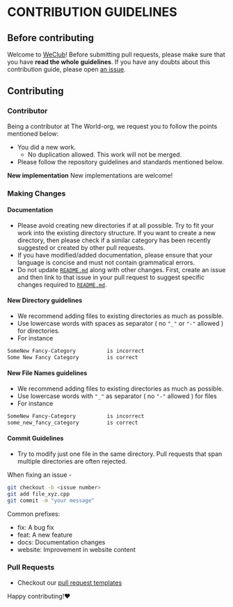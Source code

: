 # CONTRIBUTION GUIDELINES

## Before contributing

Welcome to [WeClub](https://github.com/World-org/WeClub)! 
Before submitting pull requests, please make sure that you have **read the whole guidelines**. If you have any doubts about this contribution guide, please open [an issue](https://github.com/World-org/WeClub/issues/new).

## Contributing

### Contributor

Being a contributor at The World-org, we request you to follow the points mentioned below:

- You did a new work.
  - No duplication allowed. This work will not be merged.
- Please follow the repository guidelines and standards mentioned below.

**New implementation** New implementations are welcome!

### Making Changes

#### Documentation

- Please avoid creating new directories if at all possible. Try to fit your work into the existing directory structure. If you want to create a new directory, then please check if a similar category has been recently suggested or created by other pull requests.
- If you have modified/added documentation, please ensure that your language is concise and must not contain grammatical errors.
- Do not update [`README.md`](https://github.com/World-org/WeClub/blob/master/README.md) along with other changes. First, create an issue and then link to that issue in your pull request to suggest specific changes required to [`README.md`](https://github.com/World-org/WeClub/blob/master/README.md).

#### New Directory guidelines

- We recommend adding files to existing directories as much as possible.
- Use lowercase words with spaces as separator ( no ```"_"``` or ```"-"``` allowed ) for directories.
- For instance

```markdown
SomeNew Fancy-Category          is incorrect
Some New Fancy Category         is correct
```

#### New File Names guidelines

- We recommend adding files to existing directories as much as possible.
- Use lowercase words with ``"_"`` as separator ( no ```"-"``` allowed ) for files
- For instance

```markdown
SomeNew Fancy-Category          is incorrect
some_new_fancy_category         is correct
```
<!-- 
- Filepaths will be used to dynamically create a directory.
- Filepath validation will run on GitHub Actions to ensure compliance. -->

#### Commit Guidelines

- Try to modify just one file in the same directory. Pull requests that span multiple directories are often rejected.

When fixing an issue - 
```bash
git checkout -b <issue number>
git add file_xyz.cpp
git commit -m "your message"
```

Common prefixes:

- fix: A bug fix
- feat: A new feature
- docs: Documentation changes
- website: Improvement in website content

### Pull Requests

- Checkout our [pull request templates](https://github.com/World-org/Books/tree/master/.github/pull_request_templates)

Happy contributing!❤️

